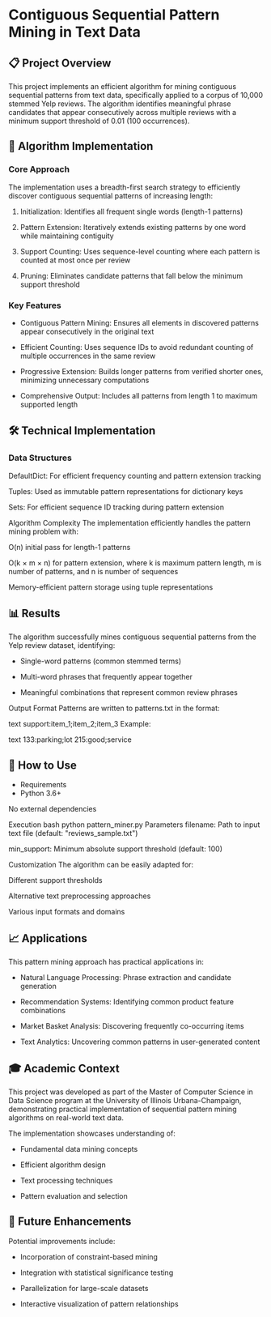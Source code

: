 # Contiguous Sequential Pattern Mining in Text Data
## 📋 Project Overview
This project implements an efficient algorithm for mining contiguous sequential patterns from text data, specifically applied to a corpus of 10,000 stemmed Yelp reviews. The algorithm identifies meaningful phrase candidates that appear consecutively across multiple reviews with a minimum support threshold of 0.01 (100 occurrences).

## 🎯 Algorithm Implementation
### Core Approach
The implementation uses a breadth-first search strategy to efficiently discover contiguous sequential patterns of increasing length:

1. Initialization: Identifies all frequent single words (length-1 patterns)

2. Pattern Extension: Iteratively extends existing patterns by one word while maintaining contiguity

3. Support Counting: Uses sequence-level counting where each pattern is counted at most once per review

4. Pruning: Eliminates candidate patterns that fall below the minimum support threshold

### Key Features
- Contiguous Pattern Mining: Ensures all elements in discovered patterns appear consecutively in the original text

- Efficient Counting: Uses sequence IDs to avoid redundant counting of multiple occurrences in the same review

- Progressive Extension: Builds longer patterns from verified shorter ones, minimizing unnecessary computations

- Comprehensive Output: Includes all patterns from length 1 to maximum supported length

## 🛠 Technical Implementation
### Data Structures
DefaultDict: For efficient frequency counting and pattern extension tracking

Tuples: Used as immutable pattern representations for dictionary keys

Sets: For efficient sequence ID tracking during pattern extension

Algorithm Complexity
The implementation efficiently handles the pattern mining problem with:

O(n) initial pass for length-1 patterns

O(k × m × n) for pattern extension, where k is maximum pattern length, m is number of patterns, and n is number of sequences

Memory-efficient pattern storage using tuple representations

## 📊 Results
The algorithm successfully mines contiguous sequential patterns from the Yelp review dataset, identifying:

- Single-word patterns (common stemmed terms)

- Multi-word phrases that frequently appear together

- Meaningful combinations that represent common review phrases

Output Format
Patterns are written to patterns.txt in the format:

text
support:item_1;item_2;item_3
Example:

text
133:parking;lot
215:good;service
## 🚀 How to Use
- Requirements
- Python 3.6+

No external dependencies

Execution
bash
python pattern_miner.py
Parameters
filename: Path to input text file (default: "reviews_sample.txt")

min_support: Minimum absolute support threshold (default: 100)

Customization
The algorithm can be easily adapted for:

Different support thresholds

Alternative text preprocessing approaches

Various input formats and domains

## 📈 Applications
This pattern mining approach has practical applications in:

- Natural Language Processing: Phrase extraction and candidate generation

- Recommendation Systems: Identifying common product feature combinations

- Market Basket Analysis: Discovering frequently co-occurring items

- Text Analytics: Uncovering common patterns in user-generated content

## 🎓 Academic Context
This project was developed as part of the Master of Computer Science in Data Science program at the University of Illinois Urbana-Champaign, demonstrating practical implementation of sequential pattern mining algorithms on real-world text data.

The implementation showcases understanding of:

- Fundamental data mining concepts

- Efficient algorithm design

- Text processing techniques

- Pattern evaluation and selection

## 📝 Future Enhancements
Potential improvements include:

- Incorporation of constraint-based mining

- Integration with statistical significance testing

- Parallelization for large-scale datasets

- Interactive visualization of pattern relationships
